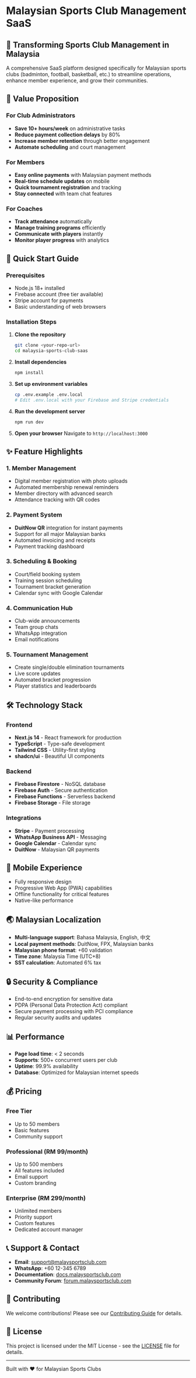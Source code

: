 # Malaysian Sports Club Management SaaS

## 🏸 Transforming Sports Club Management in Malaysia

A comprehensive SaaS platform designed specifically for Malaysian sports clubs (badminton, football, basketball, etc.) to streamline operations, enhance member experience, and grow their communities.

## 🎯 Value Proposition

### For Club Administrators
- **Save 10+ hours/week** on administrative tasks
- **Reduce payment collection delays** by 80%
- **Increase member retention** through better engagement
- **Automate scheduling** and court management

### For Members
- **Easy online payments** with Malaysian payment methods
- **Real-time schedule updates** on mobile
- **Quick tournament registration** and tracking
- **Stay connected** with team chat features

### For Coaches
- **Track attendance** automatically
- **Manage training programs** efficiently
- **Communicate with players** instantly
- **Monitor player progress** with analytics

## 🚀 Quick Start Guide

### Prerequisites
- Node.js 18+ installed
- Firebase account (free tier available)
- Stripe account for payments
- Basic understanding of web browsers

### Installation Steps

1. **Clone the repository**
   ```bash
   git clone <your-repo-url>
   cd malaysia-sports-club-saas
   ```

2. **Install dependencies**
   ```bash
   npm install
   ```

3. **Set up environment variables**
   ```bash
   cp .env.example .env.local
   # Edit .env.local with your Firebase and Stripe credentials
   ```

4. **Run the development server**
   ```bash
   npm run dev
   ```

5. **Open your browser**
   Navigate to `http://localhost:3000`

## ✨ Feature Highlights

### 1. Member Management
- Digital member registration with photo uploads
- Automated membership renewal reminders
- Member directory with advanced search
- Attendance tracking with QR codes

### 2. Payment System
- **DuitNow QR** integration for instant payments
- Support for all major Malaysian banks
- Automated invoicing and receipts
- Payment tracking dashboard

### 3. Scheduling & Booking
- Court/field booking system
- Training session scheduling
- Tournament bracket generation
- Calendar sync with Google Calendar

### 4. Communication Hub
- Club-wide announcements
- Team group chats
- WhatsApp integration
- Email notifications

### 5. Tournament Management
- Create single/double elimination tournaments
- Live score updates
- Automated bracket progression
- Player statistics and leaderboards

## 🛠️ Technology Stack

### Frontend
- **Next.js 14** - React framework for production
- **TypeScript** - Type-safe development
- **Tailwind CSS** - Utility-first styling
- **shadcn/ui** - Beautiful UI components

### Backend
- **Firebase Firestore** - NoSQL database
- **Firebase Auth** - Secure authentication
- **Firebase Functions** - Serverless backend
- **Firebase Storage** - File storage

### Integrations
- **Stripe** - Payment processing
- **WhatsApp Business API** - Messaging
- **Google Calendar** - Calendar sync
- **DuitNow** - Malaysian QR payments

## 📱 Mobile Experience

- Fully responsive design
- Progressive Web App (PWA) capabilities
- Offline functionality for critical features
- Native-like performance

## 🌏 Malaysian Localization

- **Multi-language support**: Bahasa Malaysia, English, 中文
- **Local payment methods**: DuitNow, FPX, Malaysian banks
- **Malaysian phone format**: +60 validation
- **Time zone**: Malaysia Time (UTC+8)
- **SST calculation**: Automated 6% tax

## 🔒 Security & Compliance

- End-to-end encryption for sensitive data
- PDPA (Personal Data Protection Act) compliant
- Secure payment processing with PCI compliance
- Regular security audits and updates

## 📊 Performance

- **Page load time**: < 2 seconds
- **Supports**: 500+ concurrent users per club
- **Uptime**: 99.9% availability
- **Database**: Optimized for Malaysian internet speeds

## 💰 Pricing

### Free Tier
- Up to 50 members
- Basic features
- Community support

### Professional (RM 99/month)
- Up to 500 members
- All features included
- Email support
- Custom branding

### Enterprise (RM 299/month)
- Unlimited members
- Priority support
- Custom features
- Dedicated account manager

## 📞 Support & Contact

- **Email**: support@malaysportsclub.com
- **WhatsApp**: +60 12-345 6789
- **Documentation**: [docs.malaysportsclub.com](https://docs.malaysportsclub.com)
- **Community Forum**: [forum.malaysportsclub.com](https://forum.malaysportsclub.com)

## 🤝 Contributing

We welcome contributions! Please see our [Contributing Guide](CONTRIBUTING.md) for details.

## 📄 License

This project is licensed under the MIT License - see the [LICENSE](LICENSE) file for details.

---

Built with ❤️ for Malaysian Sports Clubs